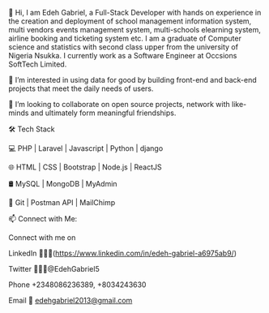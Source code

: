 👋 Hi, I am Edeh Gabriel, a Full-Stack Developer with hands on experience in the creation and deployment of school management information system, multi vendors events management system, multi-schools elearning system, airline booking and ticketing system etc. I am a graduate of Computer science and statistics with second class upper from the university of Nigeria Nsukka. I currently work as a Software Engineer at Occsions SoftTech Limited.

👀 I’m interested in using data for good by building front-end and back-end projects that meet the daily needs of users.

💞️ I’m looking to collaborate on open source projects, network with like-minds and ultimately form meaningful friendships.

🛠 Tech Stack

💻   PHP | Laravel | Javascript | Python | django

🌐   HTML | CSS | Bootstrap | Node.js | ReactJS 

🛢   MySQL | MongoDB | MyAdmin

🔧   Git | Postman API | MailChimp

📫 Connect with Me:

Connect with me on 

LinkedIn 👨🏻‍💻(https://www.linkedin.com/in/edeh-gabriel-a6975ab9/)

Twitter 👨🏻‍💻@EdehGabriel5

Phone +2348086236389, +8034243630 

Email 💌 edehgabriel2013@gmail.com
